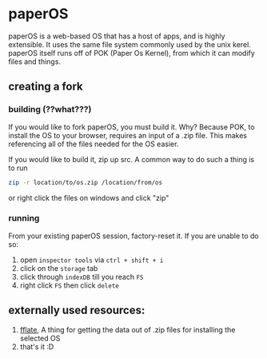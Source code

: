 # paperOS

paperOS is a web-based OS that has a host of apps, and is highly extensible. It uses the same file system commonly used by the unix kerel. paperOS itself runs off of POK (Paper Os Kernel), from which it can modify files and things.

## creating a fork

### building (??what???)

If you would like to fork paperOS, you must build it. Why? Because POK, to install the OS to your browser, requires an input of a .zip file. This makes referencing all of the files needed for the OS easier. 

If you would like to build it, zip up src. A common way to do such a thing is to run
```bash
zip -r location/to/os.zip /location/from/os
```
or right click the files on windows and click "zip"

### running

From your existing paperOS session, factory-reset it. If you are unable to do so:

1. open `inspector tools` via `ctrl + shift + i`
2. click on the `storage` tab
3. click through `indexDB` till you reach `FS`
4. right click `FS` then click `delete`

## externally used resources:

1. [fflate](https://github.com/101arrowz/fflate/tree/master), A thing for getting the data out of .zip files for installing the selected OS
2. that's it :D
